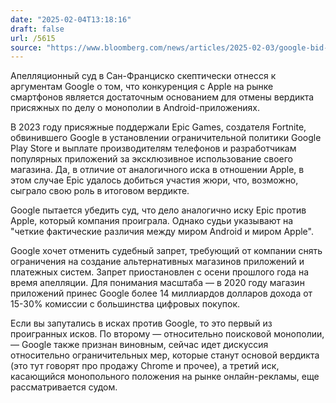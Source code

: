 ```yaml
---
date: "2025-02-04T13:18:16"
draft: false
url: /5615
source: "https://www.bloomberg.com/news/articles/2025-02-03/google-bid-to-overturn-epic-app-win-eyed-skeptically-by-judges"
---
```


Апелляционный суд в Сан-Франциско скептически отнесся к аргументам Google о том, что конкуренция с Apple на рынке смартфонов является достаточным основанием для отмены вердикта присяжных по делу о монополии в Android-приложениях.

В 2023 году присяжные поддержали Epic Games, создателя Fortnite, обвинившего Google в установлении ограничительной политики Google Play Store и выплате производителям телефонов и разработчикам популярных приложений за эксклюзивное использование своего магазина. Да, в отличие от аналогичного иска в отношении Apple, в этом случае Epic удалось добиться участия жюри, что, возможно, сыграло свою роль в итоговом вердикте.

Google пытается убедить суд, что дело аналогично иску Epic против Apple, который компания проиграла. Однако судьи указывают на "четкие фактические различия между миром Android и миром Apple".

Google хочет отменить судебный запрет, требующий от компании снять ограничения на создание альтернативных магазинов приложений и платежных систем. Запрет приостановлен с осени прошлого года на время апелляции. Для понимания масштаба — в 2020 году магазин приложений принес Google более 14 миллиардов долларов дохода от 15-30% комиссии с большинства цифровых покупок.

Если вы запутались в исках против Google, то это первый из проигранных исков. По второму — относительно поисковой монополии, — Google также признан виновным, сейчас идет дискуссия относительно ограничительных мер, которые станут основой вердикта (это тут говорят про продажу Chrome и прочее), а третий иск, касающийся монопольного положения на рынке онлайн-рекламы, еще рассматривается судом.